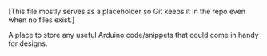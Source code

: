 [This file mostly serves as a placeholder so Git keeps it in the repo even when no files exist.]

A place to store any useful Arduino code/snippets that could come in handy for designs.
